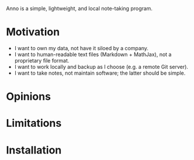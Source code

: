 Anno is a simple, lightweight, and local note-taking program. 


# Motivation

- I want to own my data, not have it siloed by a company.
- I want to human-readable text files (Markdown + MathJax), not a proprietary file format.
- I want to work locally and backup as I choose (e.g. a remote Git server).
- I want to take notes, not maintain software; the latter should be simple.

# Opinions

# Limitations

# Installation
